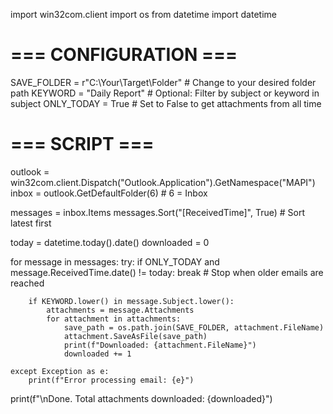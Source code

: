 import win32com.client
import os
from datetime import datetime

# === CONFIGURATION ===
SAVE_FOLDER = r"C:\Your\Target\Folder"  # Change to your desired folder path
KEYWORD = "Daily Report"  # Optional: Filter by subject or keyword in subject
ONLY_TODAY = True  # Set to False to get attachments from all time

# === SCRIPT ===
outlook = win32com.client.Dispatch("Outlook.Application").GetNamespace("MAPI")
inbox = outlook.GetDefaultFolder(6)  # 6 = Inbox

messages = inbox.Items
messages.Sort("[ReceivedTime]", True)  # Sort latest first

today = datetime.today().date()
downloaded = 0

for message in messages:
    try:
        if ONLY_TODAY and message.ReceivedTime.date() != today:
            break  # Stop when older emails are reached

        if KEYWORD.lower() in message.Subject.lower():
            attachments = message.Attachments
            for attachment in attachments:
                save_path = os.path.join(SAVE_FOLDER, attachment.FileName)
                attachment.SaveAsFile(save_path)
                print(f"Downloaded: {attachment.FileName}")
                downloaded += 1

    except Exception as e:
        print(f"Error processing email: {e}")

print(f"\nDone. Total attachments downloaded: {downloaded}")
